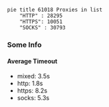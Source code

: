 
```mermaid
pie title 61018 Proxies in list
    "HTTP" : 28295
    "HTTPS": 10051
    "SOCKS" : 30793
```

### Some Info
#### Average Timeout

- mixed: 3.5s
- http: 1.8s
- https: 8.2s
- socks: 5.3s